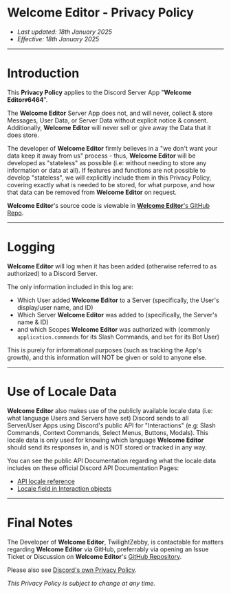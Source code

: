 # Welcome Editor - Privacy Policy
- *Last updated: 18th January 2025*
- *Effective: 18th January 2025*

---

# Introduction
This **Privacy Policy** applies to the Discord Server App "**Welcome Editor`#`6464**".

The **Welcome Editor** Server App does not, and will never, collect & store Messages, User Data, or Server Data without explicit notice & consent. Additionally, **Welcome Editor** will never sell or give away the Data that it does store.

The developer of **Welcome Editor** firmly believes in a "we don't want your data keep it away from us" process - thus, **Welcome Editor** will be developed as "stateless" as possible (i.e: without needing to store any information or data at all). If features and functions are not possible to develop "stateless", we will explicitly include them in this Privacy Policy, covering exactly what is needed to be stored, for what purpose, and how that data can be removed from **Welcome Editor** on request.

**Welcome Editor**'s source code is viewable in [**Welcome Editor**'s GitHub Repo](https://github.com/TwilightZebby/WelcomeEditor).

---

# Logging
**Welcome Editor** will log when it has been added (otherwise referred to as authorized) to a Discord Server.

The only information included in this log are:
- Which User added **Welcome Editor** to a Server (specifically, the User's display/user name, and ID)
- Which Server **Welcome Editor** was added to (specifically, the Server's name & ID)
- and which Scopes **Welcome Editor** was authorized with (commonly `application.commands` for its Slash Commands, and `bot` for its Bot User)

This is purely for informational purposes (such as tracking the App's growth), and this information will NOT be given or sold to anyone else.

---

# Use of Locale Data
**Welcome Editor** also makes use of the publicly available locale data (i.e: what language Users and Servers have set) Discord sends to all Server/User Apps using Discord's public API for "Interactions" (e.g: Slash Commands, Context Commands, Select Menus, Buttons, Modals). This locale data is only used for knowing which language **Welcome Editor** should send its responses in, and is NOT stored or tracked in any way.

You can see the public API Documentation regarding what the locale data includes on these official Discord API Documentation Pages:
- [API locale reference](https://discord.com/developers/docs/reference#locales)
- [Locale field in Interaction objects](https://discord.com/developers/docs/interactions/receiving-and-responding#interaction-object)

---

# Final Notes

The Developer of **Welcome Editor**, TwilightZebby, is contactable for matters regarding **Welcome Editor** via GitHub, preferrably via opening an Issue Ticket or Discussion on **Welcome Editor**'s [GitHub Repository](https://github.com/TwilightZebby/WelcomeEditor).

Please also see [Discord's own Privacy Policy](https://discord.com/privacy).

*This Privacy Policy is subject to change at any time.*
